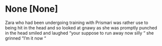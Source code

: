 # None [None]
Zara who had been undergoing training with Prismari was rather use to being hit in the head and so looked at gnawy  as she was promptly punched in the head smiled and laughed “your suppose to run away now silly “ she grinned “I’m it now “

